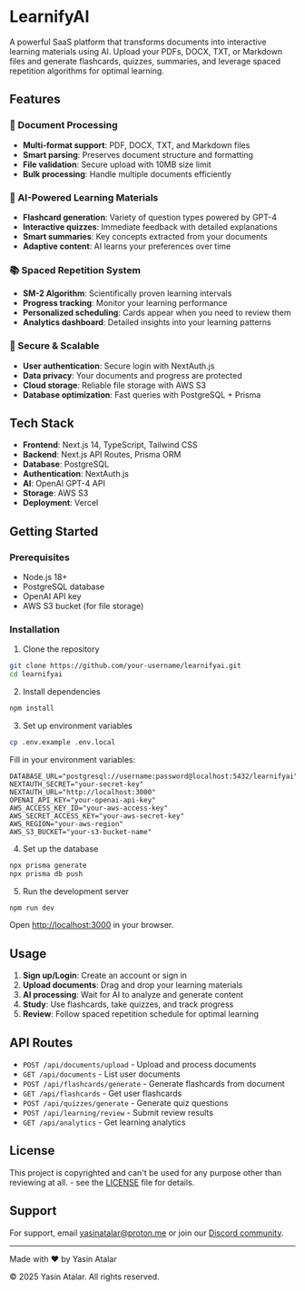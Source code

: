 # LearnifyAI

A powerful SaaS platform that transforms documents into interactive learning materials using AI. Upload your PDFs, DOCX, TXT, or Markdown files and generate flashcards, quizzes, summaries, and leverage spaced repetition algorithms for optimal learning.

## Features

### 📄 Document Processing

- **Multi-format support**: PDF, DOCX, TXT, and Markdown files
- **Smart parsing**: Preserves document structure and formatting
- **File validation**: Secure upload with 10MB size limit
- **Bulk processing**: Handle multiple documents efficiently

### 🧠 AI-Powered Learning Materials

- **Flashcard generation**: Variety of question types powered by GPT-4
- **Interactive quizzes**: Immediate feedback with detailed explanations
- **Smart summaries**: Key concepts extracted from your documents
- **Adaptive content**: AI learns your preferences over time

### 📚 Spaced Repetition System

- **SM-2 Algorithm**: Scientifically proven learning intervals
- **Progress tracking**: Monitor your learning performance
- **Personalized scheduling**: Cards appear when you need to review them
- **Analytics dashboard**: Detailed insights into your learning patterns

### 🔐 Secure & Scalable

- **User authentication**: Secure login with NextAuth.js
- **Data privacy**: Your documents and progress are protected
- **Cloud storage**: Reliable file storage with AWS S3
- **Database optimization**: Fast queries with PostgreSQL + Prisma

## Tech Stack

- **Frontend**: Next.js 14, TypeScript, Tailwind CSS
- **Backend**: Next.js API Routes, Prisma ORM
- **Database**: PostgreSQL
- **Authentication**: NextAuth.js
- **AI**: OpenAI GPT-4 API
- **Storage**: AWS S3
- **Deployment**: Vercel

## Getting Started

### Prerequisites

- Node.js 18+
- PostgreSQL database
- OpenAI API key
- AWS S3 bucket (for file storage)

### Installation

1. Clone the repository

```bash
git clone https://github.com/your-username/learnifyai.git
cd learnifyai
```

2. Install dependencies

```bash
npm install
```

3. Set up environment variables

```bash
cp .env.example .env.local
```

Fill in your environment variables:

```env
DATABASE_URL="postgresql://username:password@localhost:5432/learnifyai"
NEXTAUTH_SECRET="your-secret-key"
NEXTAUTH_URL="http://localhost:3000"
OPENAI_API_KEY="your-openai-api-key"
AWS_ACCESS_KEY_ID="your-aws-access-key"
AWS_SECRET_ACCESS_KEY="your-aws-secret-key"
AWS_REGION="your-aws-region"
AWS_S3_BUCKET="your-s3-bucket-name"
```

4. Set up the database

```bash
npx prisma generate
npx prisma db push
```

5. Run the development server

```bash
npm run dev
```

Open [http://localhost:3000](http://localhost:3000) in your browser.

## Usage

1. **Sign up/Login**: Create an account or sign in
2. **Upload documents**: Drag and drop your learning materials
3. **AI processing**: Wait for AI to analyze and generate content
4. **Study**: Use flashcards, take quizzes, and track progress
5. **Review**: Follow spaced repetition schedule for optimal learning

## API Routes

- `POST /api/documents/upload` - Upload and process documents
- `GET /api/documents` - List user documents
- `POST /api/flashcards/generate` - Generate flashcards from document
- `GET /api/flashcards` - Get user flashcards
- `POST /api/quizzes/generate` - Generate quiz questions
- `POST /api/learning/review` - Submit review results
- `GET /api/analytics` - Get learning analytics

## License

This project is copyrighted and can't be used for any purpose other than reviewing at all. - see the [LICENSE](LICENSE) file for details.

## Support

For support, email yasinatalar@proton.me or join our [Discord community](https://discord.gg/learnifyai).

---

Made with ❤️ by Yasin Atalar

© 2025 Yasin Atalar. All rights reserved.
